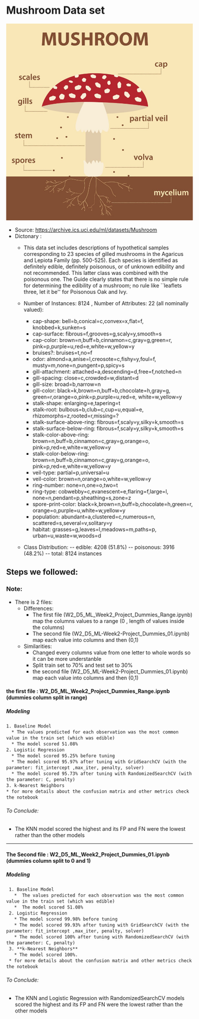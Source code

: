 # Mushroom Data set
![Mushroom](https://github.com/Nadda1004/Intro_Machine_learning/blob/main/WeekendProject_Week_2/mushroom_img.jpg?raw=true)

* Source: https://archive.ics.uci.edu/ml/datasets/Mushroom
* Dictonary :
    * This data set includes descriptions of hypothetical samples
    corresponding to 23 species of gilled mushrooms in the Agaricus and
    Lepiota Family (pp. 500-525).  Each species is identified as
    definitely edible, definitely poisonous, or of unknown edibility and
    not recommended.  This latter class was combined with the poisonous
    one.  The Guide clearly states that there is no simple rule for
    determining the edibility of a mushroom; no rule like ``leaflets
    three, let it be'' for Poisonous Oak and Ivy.
    
     * Number of Instances: 8124 , Number of Attributes: 22 (all nominally valued): 
         * cap-shape:                bell=b,conical=c,convex=x,flat=f,
                                      knobbed=k,sunken=s
         *  cap-surface:              fibrous=f,grooves=g,scaly=y,smooth=s
         *  cap-color:                brown=n,buff=b,cinnamon=c,gray=g,green=r,
                                      pink=p,purple=u,red=e,white=w,yellow=y
         * bruises?:                 bruises=t,no=f
         * odor:                     almond=a,anise=l,creosote=c,fishy=y,foul=f,
                                      musty=m,none=n,pungent=p,spicy=s
         * gill-attachment:          attached=a,descending=d,free=f,notched=n
         * gill-spacing:             close=c,crowded=w,distant=d
         * gill-size:                broad=b,narrow=n
         * gill-color:               black=k,brown=n,buff=b,chocolate=h,gray=g,
                                      green=r,orange=o,pink=p,purple=u,red=e,
                                      white=w,yellow=y
        * stalk-shape:              enlarging=e,tapering=t
        * stalk-root:               bulbous=b,club=c,cup=u,equal=e,
                                      rhizomorphs=z,rooted=r,missing=?
        * stalk-surface-above-ring: fibrous=f,scaly=y,silky=k,smooth=s
        * stalk-surface-below-ring: fibrous=f,scaly=y,silky=k,smooth=s
        * stalk-color-above-ring:   brown=n,buff=b,cinnamon=c,gray=g,orange=o,
                                      pink=p,red=e,white=w,yellow=y
        * stalk-color-below-ring:   brown=n,buff=b,cinnamon=c,gray=g,orange=o,
                                      pink=p,red=e,white=w,yellow=y
        * veil-type:                partial=p,universal=u
        * veil-color:               brown=n,orange=o,white=w,yellow=y
        * ring-number:              none=n,one=o,two=t
        * ring-type:                cobwebby=c,evanescent=e,flaring=f,large=l,
                                      none=n,pendant=p,sheathing=s,zone=z
        * spore-print-color:        black=k,brown=n,buff=b,chocolate=h,green=r,
                                      orange=o,purple=u,white=w,yellow=y
        * population:               abundant=a,clustered=c,numerous=n,
                                      scattered=s,several=v,solitary=y
        * habitat:                  grasses=g,leaves=l,meadows=m,paths=p,
                                      urban=u,waste=w,woods=d

  * Class Distribution: 
    --    edible: 4208 (51.8%)
    -- poisonous: 3916 (48.2%)
    --     total: 8124 instances
    
## Steps we followed:
### Note:
   * There is 2 files:
      * Differences:
         * The first file (W2_D5_ML_Week2_Project_Dummies_Range.ipynb) map the columns values to a range (0 , length of values inside the columns)
         * The second file (W2_D5_ML-Week2-Project_Dummies_01.ipynb) map each value into columns and then (0,1)
      * Similarities: 
         * Changed every columns value from one letter to whole words so it can be more understanble
         * Split train set to 70% and test set to 30%
         * the second file (W2_D5_ML-Week2-Project_Dummies_01.ipynb) map each value into columns and then (0,1)
      
#### the first file : W2_D5_ML_Week2_Project_Dummies_Range.ipynb (dummies column split in range)
  
##### Modeling
    1. Baseline Model
      * The values predicted for each observation was the most common value in the train set (which was edible)
      * The model scored 51.08%
    2. Logistic Regression
      * The model scored 95.25% before tuning
      * The model scored 95.97% after tuning with GridSearchCV (with the parameter: fit_intercept ,max_iter, penalty, solver)
      * The model scored 95.73% after tuning with RandomizedSearchCV (with the parameter: C, penalty)
    3. k-Nearest Neighbors
    * for more details about the confusion matrix and other metrics check the notebook 
###### To Conclude:
* The KNN model scored the highest and its FP and FN were the lowest rather than the other models

_____________________________________________________________________________________________________________

#### The Second file : W2_D5_ML_Week2_Project_Dummies_01.ipynb (dummies column split to 0 and 1)

##### Modeling 
     1. Baseline Model 
       *  The values predicted for each observation was the most common value in the train set (which was edible)
       *  The model scored 51.08%
     2. Logistic Regression
       * The model scored 99.98% before tuning 
       * The model scored 99.93% after tuning with GridSearchCV (with the parameter: fit_intercept ,max_iter, penalty, solver)
       * The model scored 100% after tuning with RandomizedSearchCV (with the parameter: C, penalty)
     3. **k-Nearest Neighbors**
       * The model scored 100%.
     * for more details about the confusion matrix and other metrics check the notebook  
###### To Conclude:
*  The KNN and Logistic Regression with RandomizedSearchCV models scored the highest and its FP and FN were the lowest rather than the other models 
